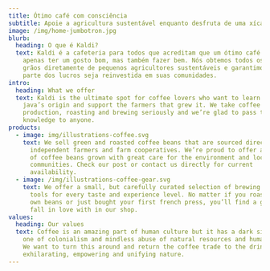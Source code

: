 ```yaml
---
title: Ótimo café com consciência
subtitle: Apoie a agricultura sustentável enquanto desfruta de uma xícara
image: /img/home-jumbotron.jpg
blurb:
  heading: O que é Kaldi?
  text: Kaldi é a cafeteria para todos que acreditam que um ótimo café não deve
    apenas ter um gosto bom, mas também fazer bem. Nós obtemos todos os nossos
    grãos diretamente de pequenos agricultores sustentáveis ​​e garantimos que
    parte dos lucros seja reinvestida em suas comunidades.
intro:
  heading: What we offer
  text: Kaldi is the ultimate spot for coffee lovers who want to learn about their
    java’s origin and support the farmers that grew it. We take coffee
    production, roasting and brewing seriously and we’re glad to pass that
    knowledge to anyone.
products:
  - image: img/illustrations-coffee.svg
    text: We sell green and roasted coffee beans that are sourced directly from
      independent farmers and farm cooperatives. We’re proud to offer a variety
      of coffee beans grown with great care for the environment and local
      communities. Check our post or contact us directly for current
      availability.
  - image: /img/illustrations-coffee-gear.svg
    text: We offer a small, but carefully curated selection of brewing gear and
      tools for every taste and experience level. No matter if you roast your
      own beans or just bought your first french press, you’ll find a gadget to
      fall in love with in our shop.
values:
  heading: Our values
  text: Coffee is an amazing part of human culture but it has a dark side too –
    one of colonialism and mindless abuse of natural resources and human lives.
    We want to turn this around and return the coffee trade to the drink’s
    exhilarating, empowering and unifying nature.
---
```

